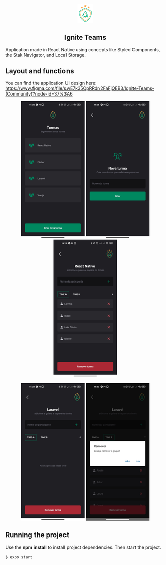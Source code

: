 <p align="center">
  <img src="https://github.com/lilicrst/igniteteams/blob/master/src/assets/logo@2x.png" width="50" />
</p>

<h2 align="center">Ignite Teams</h2>

Application made in React Native using concepts like Styled Components, the Stak Navigator, and Local Storage.

## Layout and functions

You can find the application UI design here: https://www.figma.com/file/swE7k35OpRRdn2FaFjQEB3/Ignite-Teams-(Community)?node-id=37%3A6

<p align="center">
  <img src="https://github.com/lilicrst/igniteteams/blob/master/src/readme/groups_screen.jpg" width="200" />
  <img src="https://github.com/lilicrst/igniteteams/blob/master/src/readme/newgroup_screen.jpg" width="200" />
  <img src="https://github.com/lilicrst/igniteteams/blob/master/src/readme/player_screen.jpg
" width="200" />
</p>


<p align="center">
  <img src="https://github.com/lilicrst/igniteteams/blob/master/src/readme/player_screen1.jpg" width="200" />
  <img src="https://github.com/lilicrst/igniteteams/blob/master/src/readme/remove_alert.jpg" width="200" />
</p>


## Running the project

Use the **npm install** to install project dependencies.
Then start the project.

```cl
$ expo start
```
